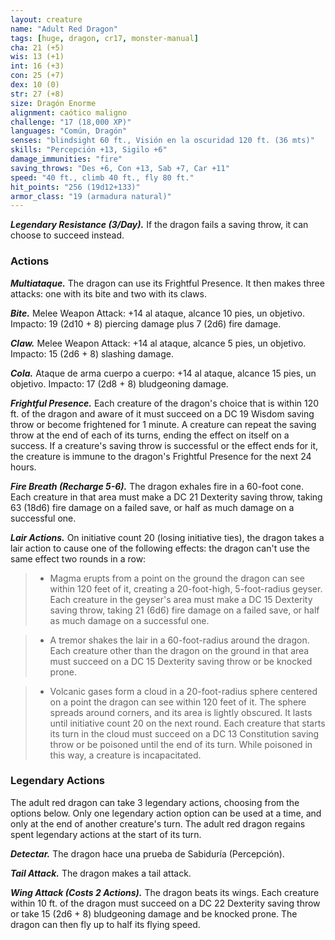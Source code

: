 ```yaml
---
layout: creature
name: "Adult Red Dragon"
tags: [huge, dragon, cr17, monster-manual]
cha: 21 (+5)
wis: 13 (+1)
int: 16 (+3)
con: 25 (+7)
dex: 10 (0)
str: 27 (+8)
size: Dragón Enorme
alignment: caótico maligno
challenge: "17 (18,000 XP)"
languages: "Común, Dragón"
senses: "blindsight 60 ft., Visión en la oscuridad 120 ft. (36 mts)"
skills: "Percepción +13, Sigilo +6"
damage_immunities: "fire"
saving_throws: "Des +6, Con +13, Sab +7, Car +11"
speed: "40 ft., climb 40 ft., fly 80 ft."
hit_points: "256 (19d12+133)"
armor_class: "19 (armadura natural)"
---
```


***Legendary Resistance (3/Day).*** If the dragon fails a saving throw, it can choose to succeed instead.

### Actions

***Multiataque.*** The dragon can use its Frightful Presence. It then makes three attacks: one with its bite and two with its claws.

***Bite.*** Melee Weapon Attack: +14 al ataque, alcance 10 pies, un objetivo. Impacto: 19 (2d10 + 8) piercing damage plus 7 (2d6) fire damage.

***Claw.*** Melee Weapon Attack: +14 al ataque, alcance 5 pies, un objetivo. Impacto: 15 (2d6 + 8) slashing damage.

***Cola.*** Ataque de arma cuerpo a cuerpo: +14 al ataque, alcance 15 pies, un objetivo. Impacto: 17 (2d8 + 8) bludgeoning damage.

***Frightful Presence.*** Each creature of the dragon's choice that is within 120 ft. of the dragon and aware of it must succeed on a DC 19 Wisdom saving throw or become frightened for 1 minute. A creature can repeat the saving throw at the end of each of its turns, ending the effect on itself on a success. If a creature's saving throw is successful or the effect ends for it, the creature is immune to the dragon's Frightful Presence for the next 24 hours.

***Fire Breath (Recharge 5-6).*** The dragon exhales fire in a 60-foot cone. Each creature in that area must make a DC 21 Dexterity saving throw, taking 63 (18d6) fire damage on a failed save, or half as much damage on a successful one.

***Lair Actions.*** On initiative count 20 (losing initiative ties), the dragon takes a lair action to cause one of the following effects: the dragon can't use the same effect two rounds in a row:

>* Magma erupts from a point on the ground the dragon can see within 120 feet of it, creating a 20-foot-high, 5-foot-radius geyser. Each creature in the geyser's area must make a DC 15 Dexterity saving throw, taking 21 (6d6) fire damage on a failed save, or half as much damage on a successful one.

>* A tremor shakes the lair in a 60-foot-radius around the dragon. Each creature other than the dragon on the ground in that area must succeed on a DC 15 Dexterity saving throw or be knocked prone.

>* Volcanic gases form a cloud in a 20-foot-radius sphere centered on a point the dragon can see within 120 feet of it. The sphere spreads around corners, and its area is lightly obscured. It lasts until initiative count 20 on the next round. Each creature that starts its turn in the cloud must succeed on a DC 13 Constitution saving throw or be poisoned until the end of its turn. While poisoned in this way, a creature is incapacitated.

### Legendary Actions

The adult red dragon can take 3 legendary actions, choosing from the options below. Only one legendary action option can be used at a time, and only at the end of another creature's turn. The adult red dragon regains spent legendary actions at the start of its turn.

***Detectar.*** The dragon hace una prueba de Sabiduría (Percepción).

***Tail Attack.*** The dragon makes a tail attack.

***Wing Attack (Costs 2 Actions).*** The dragon beats its wings. Each creature within 10 ft. of the dragon must succeed on a DC 22 Dexterity saving throw or take 15 (2d6 + 8) bludgeoning damage and be knocked prone. The dragon can then fly up to half its flying speed.